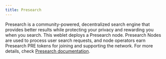 ```yaml
---
title: Presearch
---
```


Presearch is a community-powered, decentralized search engine that provides better results while protecting your privacy and rewarding you when you search. This weblet deploys a Presearch node. Presearch Nodes are used to process user search requests, and node operators earn Presearch PRE tokens for joining and supporting the network. For more details, check [Presearch documentation](https://manual.grid.tf/dashboard/solutions/presearch.html).
